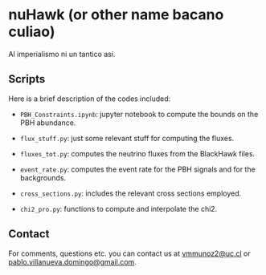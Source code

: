 # nuHawk (or other name bacano culiao)

Al imperialismo ni un tantico así.

## Scripts

Here is a brief description of the codes included:

- `PBH_Constraints.ipynb`: jupyter notebook to compute the bounds on the PBH abundance.

- `flux_stuff.py`: just some relevant stuff for computing the fluxes.

- `fluxes_tot.py`: computes the neutrino fluxes from the BlackHawk files.

- `event_rate.py`: computes the event rate for the PBH signals and for the backgrounds.

- `cross_sections.py`: includes the relevant cross sections employed.

- `chi2_pro.py`: functions to compute and interpolate the chi2.


## Contact

For comments, questions etc. you can contact us at <vmmunoz2@uc.cl> or <pablo.villanueva.domingo@gmail.com>.
